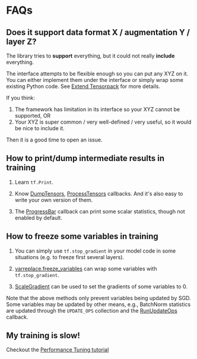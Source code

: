 
# FAQs

## Does it support data format X / augmentation Y / layer Z?

The library tries to __support__ everything, but it could not really __include__ everything.

The interface attempts to be flexible enough so you can put any XYZ on it.
You can either implement them under the interface or simply wrap some existing Python code.
See [Extend Tensorpack](index.html#extend-tensorpack)
for more details.

If you think:
1. The framework has limitation in its interface so your XYZ cannot be supported, OR
2. Your XYZ is super common / very well-defined / very useful, so it would be nice to include it.

Then it is a good time to open an issue.

## How to print/dump intermediate results in training

1. Learn `tf.Print`.

2. Know [DumpTensors](../modules/callbacks.html#tensorpack.callbacks.DumpTensors[]),
	[ProcessTensors](../modules/callbacks.html#tensorpack.callbacks.ProcessTensors) callbacks.
	And it's also easy to write your own version of them.

3. The [ProgressBar](../modules/callbacks.html#tensorpack.callbacks.ProgressBar)
	 callback can print some scalar statistics, though not enabled by default.

## How to freeze some variables in training

1. You can simply use `tf.stop_gradient` in your model code in some situations (e.g. to freeze first several layers).

2. [varreplace.freeze_variables](../modules/tfutils.html#tensorpack.tfutils.varreplace.freeze_variables) can wrap some variables with `tf.stop_gradient`.

3. [ScaleGradient](../modules/tfutils.html#tensorpack.tfutils.gradproc.ScaleGradient) can be used to set the gradients of some variables to 0.

Note that the above methods only prevent variables being updated by SGD.
Some variables may be updated by other means,
e.g., BatchNorm statistics are updated through the `UPDATE_OPS` collection and the [RunUpdateOps](../modules/callbacks.html#tensorpack.callbacks.RunUpdateOps) callback.

## My training is slow!

Checkout the [Performance Tuning tutorial](performance-tuning.html)
